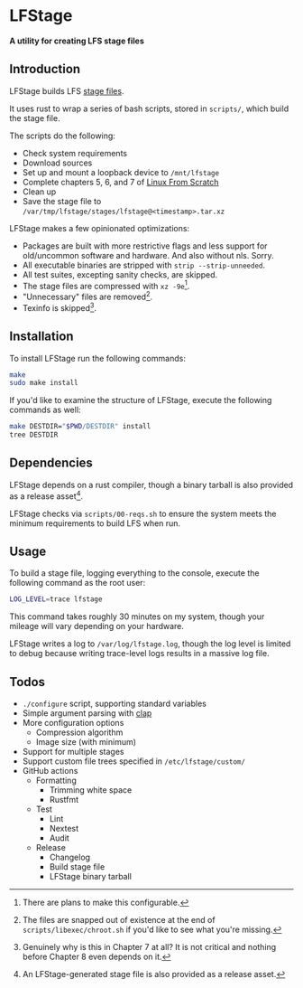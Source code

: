 # LFStage
**A utility for creating LFS stage files**

## Introduction
LFStage builds LFS [stage files](https://wiki.gentoo.org/wiki/Stage_file).

It uses rust to wrap a series of bash scripts, stored in `scripts/`, which build
the stage file.

The scripts do the following:
- Check system requirements
- Download sources
- Set up and mount a loopback device to `/mnt/lfstage`
- Complete chapters 5, 6, and 7 of [Linux From Scratch](https://linuxfromscratch.org/lfs)
- Clean up
- Save the stage file to `/var/tmp/lfstage/stages/lfstage@<timestamp>.tar.xz`

LFStage makes a few opinionated optimizations:
- Packages are built with more restrictive flags and less support for
  old/uncommon software and hardware. And also without nls. Sorry.
- All executable binaries are stripped with `strip --strip-unneeded`.
- All test suites, excepting sanity checks, are skipped.
- The stage files are compressed with `xz -9e`[^1].
- "Unnecessary" files are removed[^2].
- Texinfo is skipped[^3].

[^1]: There are plans to make this configurable.

[^2]: The files are snapped out of existence at the end of
    `scripts/libexec/chroot.sh` if you'd like to see what you're missing.

[^3]: Genuinely why is this in Chapter 7 at all? It is not critical and nothing
    before Chapter 8 even depends on it.

## Installation
To install LFStage run the following commands:
```bash
make
sudo make install
```

If you'd like to examine the structure of LFStage, execute the following
commands as well:
```bash
make DESTDIR="$PWD/DESTDIR" install
tree DESTDIR
```

## Dependencies
LFStage depends on a rust compiler, though a binary tarball is also provided as
a release asset[^4].

[^4]: An LFStage-generated stage file is also provided as a release asset.

LFStage checks via `scripts/00-reqs.sh` to ensure the system meets the minimum
requirements to build LFS when run.

## Usage
To build a stage file, logging everything to the console, execute the following
command as the root user:
```bash
LOG_LEVEL=trace lfstage
```

This command takes roughly 30 minutes on my system, though your mileage will
vary depending on your hardware.

LFStage writes a log to `/var/log/lfstage.log`, though the log level is limited
to debug because writing trace-level logs results in a massive log file.

## Todos
- `./configure` script, supporting standard variables
- Simple argument parsing with [clap](https://github.com/clap-rs/clap)
- More configuration options
    - Compression algorithm
    - Image size (with minimum)
- Support for multiple stages
- Support custom file trees specified in `/etc/lfstage/custom/`
- GitHub actions
    - Formatting
        - Trimming white space
        - Rustfmt
    - Test
        - Lint
        - Nextest
        - Audit
    - Release
        - Changelog
        - Build stage file
        - LFStage binary tarball

